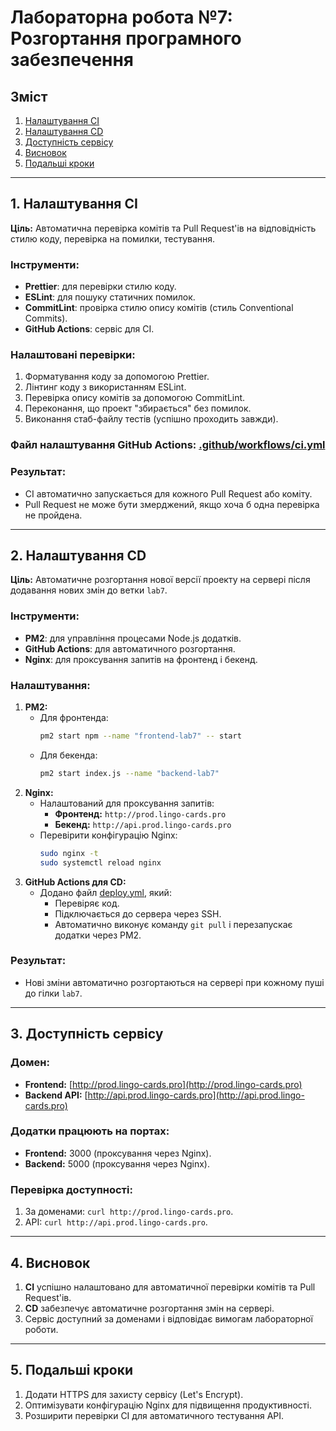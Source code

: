 # Лабораторна робота №7: Розгортання програмного забезпечення

## Зміст
1. [Налаштування CI](#1-налаштування-ci)
2. [Налаштування CD](#2-налаштування-cd)
3. [Доступність сервісу](#3-доступність-сервісу)
4. [Висновок](#4-висновок)
5. [Подальші кроки](#5-подальші-кроки)

---

## 1. Налаштування CI

**Ціль:** Автоматична перевірка комітів та Pull Request'ів на відповідність стилю коду, перевірка на помилки, тестування.

### **Інструменти:**
- **Prettier**: для перевірки стилю коду.
- **ESLint**: для пошуку статичних помилок.
- **CommitLint**: провірка стилю опису комітів (стиль Conventional Commits).
- **GitHub Actions**: сервіс для CI.

### **Налаштовані перевірки:**
1. Форматування коду за допомогою Prettier.
2. Лінтинг коду з використанням ESLint.
3. Перевірка опису комітів за допомогою CommitLint.
4. Переконання, що проект "збирається" без помилок.
5. Виконання стаб-файлу тестів (успішно проходить завжди).

### **Файл налаштування GitHub Actions:** [.github/workflows/ci.yml](https://github.com/ваш-репозиторій/.github/workflows/ci.yml)

### **Результат:**
- CI автоматично запускається для кожного Pull Request або коміту.
- Pull Request не може бути змерджений, якщо хоча б одна перевірка не пройдена.

---

## 2. Налаштування CD

**Ціль:** Автоматичне розгортання нової версії проекту на сервері після додавання нових змін до ветки `lab7`.

### **Інструменти:**
- **PM2**: для управління процесами Node.js додатків.
- **GitHub Actions**: для автоматичного розгортання.
- **Nginx**: для проксування запитів на фронтенд і бекенд.

### **Налаштування:**
1. **PM2:**
   - Для фронтенда:
     ```bash
     pm2 start npm --name "frontend-lab7" -- start
     ```
   - Для бекенда:
     ```bash
     pm2 start index.js --name "backend-lab7"
     ```
2. **Nginx:**
   - Налаштований для проксування запитів:
     - **Фронтенд:** `http://prod.lingo-cards.pro`
     - **Бекенд:** `http://api.prod.lingo-cards.pro`
   - Перевірити конфігурацію Nginx:
     ```bash
     sudo nginx -t
     sudo systemctl reload nginx
     ```
3. **GitHub Actions для CD:**
   - Додано файл [deploy.yml](https://github.com/ваш-репозиторій/.github/workflows/deploy.yml), який:
     - Перевіряє код.
     - Підключається до сервера через SSH.
     - Автоматично виконує команду `git pull` і перезапускає додатки через PM2.

### **Результат:**
- Нові зміни автоматично розгортаються на сервері при кожному пуші до гілки `lab7`.

---

## 3. Доступність сервісу

### **Домен:**
- **Frontend:** [http://prod.lingo-cards.pro](http://prod.lingo-cards.pro)
- **Backend API:** [http://api.prod.lingo-cards.pro](http://api.prod.lingo-cards.pro)

### **Додатки працюють на портах:**
- **Frontend:** 3000 (проксування через Nginx).
- **Backend:** 5000 (проксування через Nginx).

### **Перевірка доступності:**
1. За доменами: `curl http://prod.lingo-cards.pro`.
2. API: `curl http://api.prod.lingo-cards.pro`.

---

## 4. Висновок

1. **CI** успішно налаштовано для автоматичної перевірки комітів та Pull Request'ів.
2. **CD** забезпечує автоматичне розгортання змін на сервері.
3. Сервіс доступний за доменами і відповідає вимогам лабораторної роботи.

---

## 5. Подальші кроки

1. Додати HTTPS для захисту сервісу (Let's Encrypt).
2. Оптимізувати конфігурацію Nginx для підвищення продуктивності.
3. Розширити перевірки CI для автоматичного тестування API.

